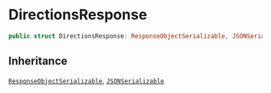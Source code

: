 # DirectionsResponse

``` swift
public struct DirectionsResponse: ResponseObjectSerializable, JSONSerializable 
```

## Inheritance

[`ResponseObjectSerializable`](/ResponseObjectSerializable), [`JSONSerializable`](/JSONSerializable)
